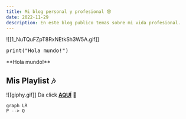 ```yaml
---
title: Mi blog personal y profesional 😎
date: 2022-11-29
description: En este blog publico temas sobre mi vida profesional.
---
```


![[1_NuTQuFZpT8RxNEtkSh3W5A.gif]]

<pre>
print("Hola mundo!")
</pre>

<div className="text-green-500"> **Hola mundo!** </div>

## Mis Playlist 🎶

![[giphy.gif]]
Da click [**AQUÍ**](blog/playlist) 🥳

```mermaid 
graph LR
P --> Q 
```


<script src="https://utteranc.es/client.js"
        repo="LaloRoe/LaloRoe"
        issue-term="pathname"
        theme="icy-dark"
        crossorigin="anonymous"
        async>
</script>
